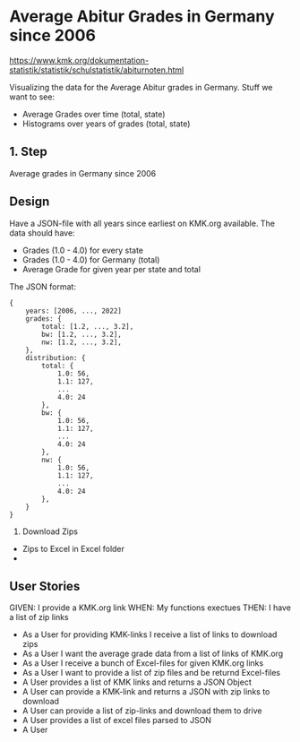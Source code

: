 # Average Abitur Grades in Germany since 2006
https://www.kmk.org/dokumentation-statistik/statistik/schulstatistik/abiturnoten.html

Visualizing the data for the Average Abitur grades in Germany.
Stuff we want to see:
- Average Grades over time (total, state)
- Histograms over years of grades (total, state)



## 1. Step
Average grades in Germany since 2006

## Design
Have a JSON-file with all years since earliest on KMK.org available.
The data should have:
- Grades (1.0 - 4.0) for every state
- Grades (1.0 - 4.0) for Germany (total)
- Average Grade for given year per state and total

The JSON format:
```
{
    years: [2006, ..., 2022]
    grades: {
        total: [1.2, ..., 3.2],
        bw: [1.2, ..., 3.2],
        nw: [1.2, ..., 3.2],
    },
    distribution: {
        total: {
            1.0: 56,
            1.1: 127,
            ...
            4.0: 24
        },
        bw: {
            1.0: 56,
            1.1: 127,
            ...
            4.0: 24
        },
        nw: {
            1.0: 56,
            1.1: 127,
            ...
            4.0: 24
        },
    }
}
```


1. Download Zips
- Zips to Excel in Excel folder
-



## User Stories
GIVEN: I provide a KMK.org link
WHEN: My functions exectues
THEN: I have a list of zip links
- As a User for providing KMK-links I receive a list of links to download zips
- As a User I want the average grade data from a list of links of KMK.org
- As a User I receive a bunch of Excel-files for given KMK.org links
- As a User I want to provide a list of zip files and be returnd Excel-files
- A User provides a list of KMK links and returns a JSON Object
- A User can provide a KMK-link and returns a JSON with zip links to download
- A User can provide a list of zip-links and download them to drive
- A User provides a list of excel files parsed to JSON
- A User